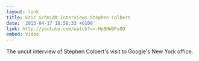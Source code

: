 ```yaml
---
layout: link
title: Eric Schmidt Interviews Stephen Colbert
date: '2013-04-17 18:58:33 +0100'
link: http://youtube.com/watch?v=-HpBHWUPa8Q
embed: video
---
```

The uncut interview of Stephen Colbert's visit to Google's New York office.